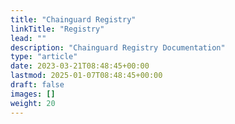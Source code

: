 ```yaml
---
title: "Chainguard Registry"
linkTitle: "Registry"
lead: ""
description: "Chainguard Registry Documentation"
type: "article"
date: 2023-03-21T08:48:45+00:00
lastmod: 2025-01-07T08:48:45+00:00
draft: false
images: []
weight: 20
---
```

